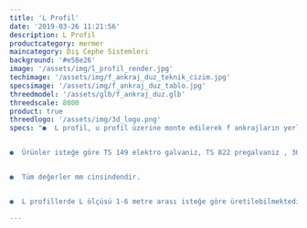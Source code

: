 ```yaml
---
title: 'L Profil'
date: '2019-03-26 11:21:56'
description: L Profil
productcategory: mermer
maincategory: Dış Cephe Sistemleri
background: '#e58e26'
image: '/assets/img/l_profil_render.jpg'
techimage: '/assets/img/f_ankraj_duz_teknik_cizim.jpg'
specsimage: '/assets/img/f_ankraj_duz_tablo.jpg'
threedmodel: '/assets/glb/f_ankraj_duz.glb'
threedscale: 8000
product: true
threedlogo: '/assets/img/3d_logo.png'
specs: "●  L profil, u profil üzerine monte edilerek f ankrajların yerleştirilmesinde kullanılır.


●  Ürünler isteğe göre TS 149 elektro galvaniz, TS 822 pregalvaniz , 304 ve 430 paslanmaz çelikten üretilebilmektedir.


●  Tüm değerler mm cinsindendir.


●  L profillerde L ölçüsü 1-6 metre arası isteğe göre üretilebilmektedir."

---
```

